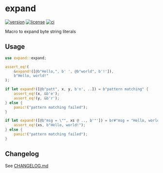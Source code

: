 # expand

[![version](https://img.shields.io/crates/v/expand?logo=rust&style=flat-square)](https://crates.io/crates/expand)
[![license](https://img.shields.io/badge/license-MPL--2.0-blue?style=flat-square)](https://www.mozilla.org/en-US/MPL/2.0)
[![ci](https://img.shields.io/github/workflow/status/figsoda/expand/ci?label=ci&logo=github-actions&style=flat-square)](https://github.com/figsoda/expand/actions?query=workflow:ci)

Macro to expand byte string literals


## Usage

```rust
use expand::expand;

assert_eq!(
    &expand!([@b"Hello,", b' ', @b"world", b'!']),
    b"Hello, world!"
);

if let expand!([@b"patt", x, y, b'n', ..]) = b"pattern matching" {
    assert_eq!(x, &b'e');
    assert_eq!(y, &b'r');
} else {
    panic!("pattern matching failed");
}

if let expand!([@b"msg = \"", xs @ .., b'"']) = br#"msg = "Hello, world!""# {
    assert_eq!(xs, b"Hello, world!");
} else {
    panic!("pattern matching failed");
}
```


## Changelog

See [CHANGELOG.md](https://github.com/figsoda/expand/blob/main/CHANGELOG.md)
